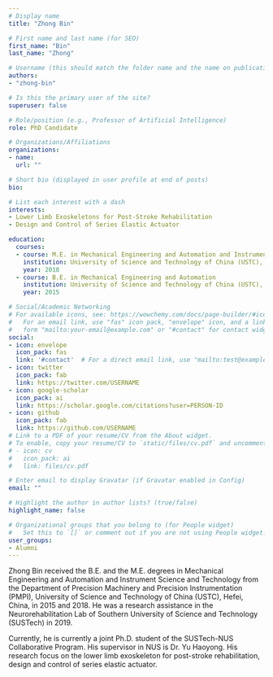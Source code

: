 ```yaml
---
# Display name
title: "Zhong Bin"

# First name and last name (for SEO)
first_name: "Bin"
last_name: "Zhong"

# Username (this should match the folder name and the name on publications)
authors:
- "zhong-bin"

# Is this the primary user of the site?
superuser: false

# Role/position (e.g., Professor of Artificial Intelligence)
role: PhD Candidate

# Organizations/Affiliations
organizations:
- name: 
  url: ""

# Short bio (displayed in user profile at end of posts)
bio: 

# List each interest with a dash
interests:
- Lower Limb Exoskeletons for Post-Stroke Rehabilitation
- Design and Control of Series Elastic Actuator

education:
  courses:
  - course: M.E. in Mechanical Engineering and Automation and Instrument Science and Technology
    institution: University of Science and Technology of China (USTC), Hefei, China
    year: 2018
  - course: B.E. in Mechanical Engineering and Automation
    institution: University of Science and Technology of China (USTC), Hefei, China
    year: 2015

# Social/Academic Networking
# For available icons, see: https://wowchemy.com/docs/page-builder/#icons
#   For an email link, use "fas" icon pack, "envelope" icon, and a link in the
#   form "mailto:your-email@example.com" or "#contact" for contact widget.
social:
- icon: envelope
  icon_pack: fas
  link: '#contact'  # For a direct email link, use "mailto:test@example.org".
- icon: twitter
  icon_pack: fab
  link: https://twitter.com/USERNAME
- icon: google-scholar
  icon_pack: ai
  link: https://scholar.google.com/citations?user=PERSON-ID
- icon: github
  icon_pack: fab
  link: https://github.com/USERNAME
# Link to a PDF of your resume/CV from the About widget.
# To enable, copy your resume/CV to `static/files/cv.pdf` and uncomment the lines below.
# - icon: cv
#   icon_pack: ai
#   link: files/cv.pdf

# Enter email to display Gravatar (if Gravatar enabled in Config)
email: ""

# Highlight the author in author lists? (true/false)
highlight_name: false

# Organizational groups that you belong to (for People widget)
#   Set this to `[]` or comment out if you are not using People widget.
user_groups:
- Alumni
---
```


Zhong Bin received the B.E. and the M.E. degrees in Mechanical Engineering and Automation and Instrument Science and Technology from the Department of Precision Machinery and Precision Instrumentation (PMPI), University of Science and Technology of China (USTC), Hefei, China, in 2015 and 2018. He was a research assistance in the Neurorehabilitation Lab of Southern University of Science and Technology (SUSTech) in 2019.

Currently, he is currently a joint Ph.D. student of the SUSTech-NUS Collaborative Program. His supervisor in NUS is Dr. Yu Haoyong. His research focus on the lower limb exoskeleton for post-stroke rehabilitation, design and control of series elastic actuator.
